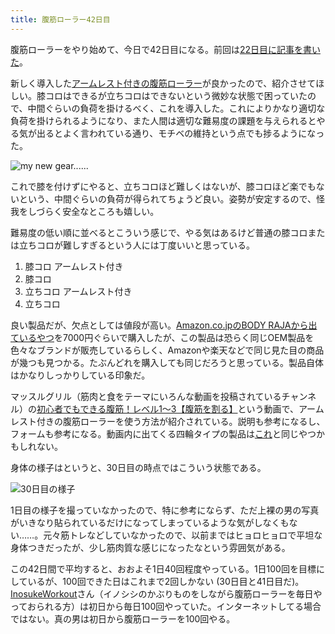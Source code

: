 ```yaml
---
title: 腹筋ローラー42日目
---
```

腹筋ローラーをやり始めて、今日で42日目になる。前回は[22日目に記事を書いた](https://r7kamura.com/articles/2022-06-10-abroller)。

新しく導入した[アームレスト付きの腹筋ローラー](https://www.amazon.co.jp/dp/B091DVYKXJ)が良かったので、紹介させてほしい。膝コロはできるが立ちコロはできないという微妙な状態で困っていたので、中間ぐらいの負荷を掛けるべく、これを導入した。これによりかなり適切な負荷を掛けられるようになり、また人間は適切な難易度の課題を与えられるとやる気が出るとよく言われている通り、モチベの維持という点でも捗るようになった。

![](https://lh3.googleusercontent.com/mIa0dmMK38gZzpnYdFwSquX0vc2ovWI7jls0ybfPiOc9vAQwu_Wng6a-l1J8ILp-MvanK9K7TsAsM4I_Oo3H_GskH7e3ysBWHdzi6G57UObSL65kQuPEX1maRbuIGPCiKZC1b90GYvKVnopKKOhhHXWIckd6B580AfhT2D94VYKgkt50CDDN4pjrpnfwoQ "my new gear......")

これで膝を付けずにやると、立ちコロほど難しくはないが、膝コロほど楽でもないという、中間ぐらいの負荷が得られてちょうど良い。姿勢が安定するので、怪我をしづらく安全なところも嬉しい。

難易度の低い順に並べるとこういう感じで、やる気はあるけど普通の膝コロまたは立ちコロが難しすぎるという人には丁度いいと思っている。

1.  膝コロ アームレスト付き
2.  膝コロ
3.  立ちコロ アームレスト付き
4.  立ちコロ

良い製品だが、欠点としては値段が高い。[Amazon.co.jpのBODY RAJAから出ているやつ](https://www.amazon.co.jp/dp/B091DVYKXJ)を7000円ぐらいで購入したが、この製品は恐らく同じOEM製品を色々なブランドが販売しているらしく、Amazonや楽天などで同じ見た目の商品が幾つも見つかる。たぶんどれを購入しても同じだろうと思っている。製品自体はかなりしっかりしている印象だ。

マッスルグリル（筋肉と食をテーマにいろんな動画を投稿されているチャンネル）の[初心者でもできる腹筋！レベル1〜3【腹筋を割る】](https://www.youtube.com/watch?v=5Ie0jGMgzto&list=PLJWXeNPGozjtVGumqcAacWnJxX7YsNo4e&index=5&t=240s)という動画で、アームレスト付きの腹筋ローラーを使う方法が紹介されている。説明も参考になるし、フォームも参考になる。動画内に出てくる四輪タイプの製品は[これ](https://www.amazon.co.jp/dp/B09HKXMRL8)と同じやつかもしれない。

身体の様子はというと、30日目の時点ではこういう状態である。

![](https://lh5.googleusercontent.com/zbYzMTYO6vMqakzXs3XmbMvMBJ2fRsBv6hW4Hzpl7xN63Cf_uTHyqKLz9eRM2wE8fY6rgLbnOsLtPDaXfUYds1taAL3G7KKHCwc3Z7gBKaZk3LJpk2EhHVTGTSN7YruyjcwDm2AqHLj6pLBhC7QO8AAaORP6QdjgrilVoTlVa100dqVF0jwpcKSdkZTBDw "30日目の様子")

1日目の様子を撮っていなかったので、特に参考にならず、ただ上裸の男の写真がいきなり貼られているだけになってしまっているような気がしなくもない……。元々筋トレなどしていなかったので、以前まではヒョロヒョロで平坦な身体つきだったが、少し筋肉質な感じになったなという雰囲気がある。

この42日間で平均すると、おおよそ1日40回程度やっている。1日100回を目標にしているが、100回できた日はこれまで2回しかない (30日目と41日目だ)。[InosukeWorkout](https://twitter.com/InosukeWorkout)さん（イノシシのかぶりものをしながら腹筋ローラーを毎日やっておられる方）は初日から毎日100回やっていた。インターネットしてる場合ではない。真の男は初日から腹筋ローラーを100回やる。
